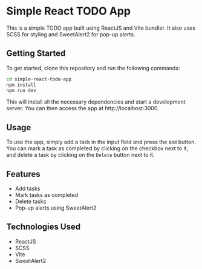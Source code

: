 # Simple React TODO App

This is a simple TODO app built using ReactJS and Vite bundler. It also uses SCSS for styling and SweetAlert2 for pop-up alerts.

## Getting Started

To get started, clone this repository and run the following commands:

```bash
cd simple-react-todo-app
npm install
npm run dev
```
This will install all the necessary dependencies and start a development server. You can then access the app at http://localhost:3000.

## Usage

To use the app, simply add a task in the input field and press the `Add` button. You can mark a task as completed by clicking on the checkbox next to it, and delete a task by clicking on the `Delete` button next to it.

## Features

- Add tasks
- Mark tasks as completed
- Delete tasks
- Pop-up alerts using SweetAlert2

## Technologies Used

- ReactJS
- SCSS
- Vite
- SweetAlert2
